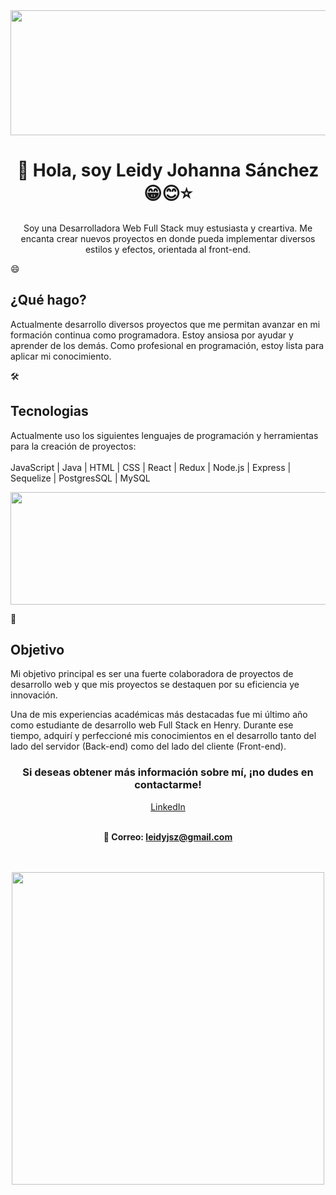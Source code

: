 
<div id="header" align="center"> 
  <img  src="https://github.com/L-J-Sanchez-Zamora/L-J-Sanchez-Zamora/assets/124950194/406a50f4-5f5c-44bc-9204-517bfc91cff8" width="900" height="200"/>

<h1 >👋  Hola, soy Leidy Johanna Sánchez 😁😊⭐</h1>


Soy una Desarrolladora Web Full Stack muy estusiasta y creartiva. Me encanta crear nuevos proyectos en donde pueda implementar diversos estilos y efectos, orientada al front-end.  

</div>

<div id="body" >
😄<h2>¿Qué hago?</h2>

Actualmente desarrollo diversos proyectos que me permitan avanzar en mi formación continua como programadora.
Estoy ansiosa por ayudar y aprender de los demás. Como profesional en programación, estoy lista para aplicar mi conocimiento.

🛠️<h2>Tecnologias</h2>

Actualmente uso los siguientes lenguajes de programación y herramientas para la creación de proyectos:
<br><br>
JavaScript | Java | HTML | CSS | React | Redux | Node.js | Express | Sequelize | PostgresSQL | MySQL 


  
 <img  src="https://user-images.githubusercontent.com/124950194/249576026-f2385a75-2e56-474c-a84c-81b480aff9e3.JPG" width="900" height="180"/>

🎯<h2>Objetivo</h2>

Mi objetivo principal es ser una fuerte colaboradora de proyectos de desarrollo web y que mis proyectos se destaquen por su eficiencia ye innovación. 

Una de mis experiencias académicas más destacadas fue mi último año como estudiante de desarrollo web Full Stack en Henry. Durante ese tiempo, adquirí y perfeccioné mis conocimientos en el desarrollo tanto del lado del servidor (Back-end) como del lado del cliente (Front-end).
</div>
<div id="end" align="center">
<h3 aling="center">Si deseas obtener más información sobre mí, ¡no dudes en contactarme!</h3>

<a align="center" target="_black" href="https://www.linkedin.com/in/leidy-johanna-s%C3%A1nchez-zamora-9370731a3?"/>LinkedIn</a><br><br>

<b>📧 Correo: leidyjsz@gmail.com</b>

 <br><br>
 <img align="center" src="https://media.tenor.com/8tr_CU6730MAAAAC/web-dev-website-development.gif" width="500" />

</div>


